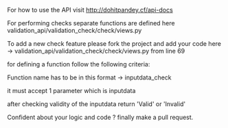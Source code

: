 For how to use the API visit http://dohitpandey.cf/api-docs

For performing checks separate functions are defined here validation_api/validation_check/check/views.py

To add a new check feature please fork the project and add your code here -> validation_api/validation_check/check/views.py from line 69

for defining a function follow the following criteria:

  Function name has to be in this format -> inputdata_check
  
  it must accept 1 parameter which is inputdata
  
  after checking validity of the inputdata return 'Valid' or 'Invalid'
  
Confident about your logic and code ? finally make a pull request.
